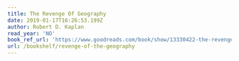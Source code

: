 ```yaml
---
title: The Revenge Of Geography
date: 2019-01-17T16:26:53.199Z
author: Robert D. Kaplan
read_year: 'NO'
book_ref_url: 'https://www.goodreads.com/book/show/13330422-the-revenge-of-geography'
url: /bookshelf/revenge-of-the-geography
---
```


